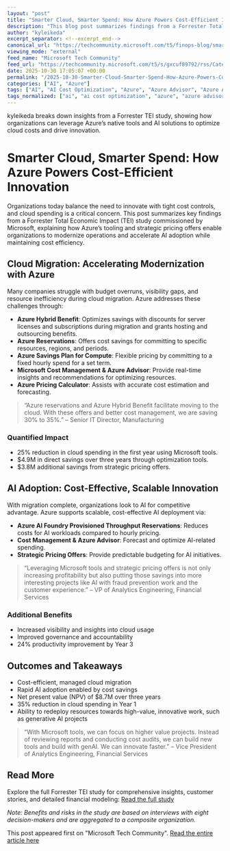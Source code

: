 ```yaml
---
layout: "post"
title: "Smarter Cloud, Smarter Spend: How Azure Powers Cost-Efficient Innovation"
description: "This blog post summarizes findings from a Forrester Total Economic Impact (TEI) study, highlighting how organizations benefit financially and operationally by using Microsoft Azure’s tools, strategic pricing offers, and built-in solutions for both cloud migration and AI adoption, with a focus on cost efficiency and rapid innovation."
author: "kyleikeda"
excerpt_separator: <!--excerpt_end-->
canonical_url: "https://techcommunity.microsoft.com/t5/finops-blog/smarter-cloud-smarter-spend-how-azure-powers-cost-efficient/ba-p/4465687"
viewing_mode: "external"
feed_name: "Microsoft Tech Community"
feed_url: "https://techcommunity.microsoft.com/t5/s/gxcuf89792/rss/Category?category.id=Azure"
date: 2025-10-30 17:05:07 +00:00
permalink: "/2025-10-30-Smarter-Cloud-Smarter-Spend-How-Azure-Powers-Cost-Efficient-Innovation.html"
categories: ["AI", "Azure"]
tags: ["AI", "AI Cost Optimization", "Azure", "Azure Advisor", "Azure AI Foundry", "Azure Hybrid Benefit", "Azure Pricing Calculator", "Azure Reservations", "Azure Savings Plan", "Cloud Governance", "Cloud Insights", "Cloud Migration", "Community", "Cost Optimization", "Digital Transformation", "FinOps", "Microsoft Cost Management", "Strategic Pricing"]
tags_normalized: ["ai", "ai cost optimization", "azure", "azure advisor", "azure ai foundry", "azure hybrid benefit", "azure pricing calculator", "azure reservations", "azure savings plan", "cloud governance", "cloud insights", "cloud migration", "community", "cost optimization", "digital transformation", "finops", "microsoft cost management", "strategic pricing"]
---
```


kyleikeda breaks down insights from a Forrester TEI study, showing how organizations can leverage Azure’s native tools and AI solutions to optimize cloud costs and drive innovation.<!--excerpt_end-->

# Smarter Cloud, Smarter Spend: How Azure Powers Cost-Efficient Innovation

Organizations today balance the need to innovate with tight cost controls, and cloud spending is a critical concern. This post summarizes key findings from a Forrester Total Economic Impact (TEI) study commissioned by Microsoft, explaining how Azure’s tooling and strategic pricing offers enable organizations to modernize operations and accelerate AI adoption while maintaining cost efficiency.

## Cloud Migration: Accelerating Modernization with Azure

Many companies struggle with budget overruns, visibility gaps, and resource inefficiency during cloud migration. Azure addresses these challenges through:

- **Azure Hybrid Benefit**: Optimizes savings with discounts for server licenses and subscriptions during migration and grants hosting and outsourcing benefits.
- **Azure Reservations**: Offers cost savings for committing to specific resources, regions, and periods.
- **Azure Savings Plan for Compute**: Flexible pricing by committing to a fixed hourly spend for a set term.
- **Microsoft Cost Management & Azure Advisor**: Provide real-time insights and recommendations for optimizing resources.
- **Azure Pricing Calculator**: Assists with accurate cost estimation and forecasting.

> “Azure reservations and Azure Hybrid Benefit facilitate moving to the cloud. With these offers and better cost management, we are saving 30% to 35%.” – Senior IT Director, Manufacturing

### Quantified Impact

- 25% reduction in cloud spending in the first year using Microsoft tools.
- $4.9M in direct savings over three years through optimization tools.
- $3.8M additional savings from strategic pricing offers.

## AI Adoption: Cost-Effective, Scalable Innovation

With migration complete, organizations look to AI for competitive advantage. Azure supports scalable, cost-effective AI deployment via:

- **Azure AI Foundry Provisioned Throughput Reservations**: Reduces costs for AI workloads compared to hourly pricing.
- **Cost Management & Azure Advisor**: Forecast and optimize AI-related spending.
- **Strategic Pricing Offers**: Provide predictable budgeting for AI initiatives.

> “Leveraging Microsoft tools and strategic pricing offers is not only increasing profitability but also putting those savings into more interesting projects like AI with fraud prevention work and the customer experience.” – VP of Analytics Engineering, Financial Services

### Additional Benefits

- Increased visibility and insights into cloud usage
- Improved governance and accountability
- 24% productivity improvement by Year 3

## Outcomes and Takeaways

- Cost-efficient, managed cloud migration
- Rapid AI adoption enabled by cost savings
- Net present value (NPV) of $8.7M over three years
- 35% reduction in cloud spending in Year 1
- Ability to redeploy resources towards high-value, innovative work, such as generative AI projects

> “With Microsoft tools, we can focus on higher value projects. Instead of reviewing reports and conducting cost audits, we can build new tools and build with genAI. We can innovate faster.” – Vice President of Analytics Engineering, Financial Services

## Read More

Explore the full Forrester TEI study for comprehensive insights, customer stories, and detailed financial modeling: [Read the full study](https://aka.ms/TEI-Cost-Efficiency)

*Note: Benefits and risks in the study are based on interviews with eight decision-makers and are aggregated to a composite organization.*

This post appeared first on "Microsoft Tech Community". [Read the entire article here](https://techcommunity.microsoft.com/t5/finops-blog/smarter-cloud-smarter-spend-how-azure-powers-cost-efficient/ba-p/4465687)

